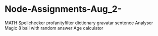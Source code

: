# Node-Assignments-Aug_2-
MATH
Spellchecker
profanityfilter
dictionary
gravatar
sentence Analyser
Magic 8 ball with random answer
Age calculator
